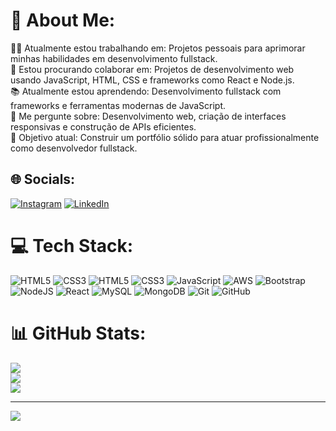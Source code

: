 # 💫 About Me:
🧑‍💻 Atualmente estou trabalhando em: Projetos pessoais para aprimorar minhas habilidades em desenvolvimento fullstack.<br>🤝 Estou procurando colaborar em: Projetos de desenvolvimento web usando JavaScript, HTML, CSS e frameworks como React e Node.js.<br>📚 Atualmente estou aprendendo: Desenvolvimento fullstack com frameworks e ferramentas modernas de JavaScript.<br>💬 Me pergunte sobre: Desenvolvimento web, criação de interfaces responsivas e construção de APIs eficientes.<br>🌟 Objetivo atual: Construir um portfólio sólido para atuar profissionalmente como desenvolvedor fullstack.


## 🌐 Socials:
[![Instagram](https://img.shields.io/badge/Instagram-%23E4405F.svg?logo=Instagram&logoColor=white)](https://instagram.com/luan_meedeiros) [![LinkedIn](https://img.shields.io/badge/LinkedIn-%230077B5.svg?logo=linkedin&logoColor=white)](https://linkedin.com/in/luanmedeeiros) 

# 💻 Tech Stack:
![HTML5](https://img.shields.io/badge/html5-%23E34F26.svg?style=for-the-badge&logo=html5&logoColor=white) ![CSS3](https://img.shields.io/badge/css3-%231572B6.svg?style=for-the-badge&logo=css3&logoColor=white) ![HTML5](https://img.shields.io/badge/html5-%23E34F26.svg?style=for-the-badge&logo=html5&logoColor=white) ![CSS3](https://img.shields.io/badge/css3-%231572B6.svg?style=for-the-badge&logo=css3&logoColor=white) ![JavaScript](https://img.shields.io/badge/javascript-%23323330.svg?style=for-the-badge&logo=javascript&logoColor=%23F7DF1E) ![AWS](https://img.shields.io/badge/AWS-%23FF9900.svg?style=for-the-badge&logo=amazon-aws&logoColor=white) ![Bootstrap](https://img.shields.io/badge/bootstrap-%238511FA.svg?style=for-the-badge&logo=bootstrap&logoColor=white) ![NodeJS](https://img.shields.io/badge/node.js-6DA55F?style=for-the-badge&logo=node.js&logoColor=white) ![React](https://img.shields.io/badge/react-%2320232a.svg?style=for-the-badge&logo=react&logoColor=%2361DAFB) ![MySQL](https://img.shields.io/badge/mysql-4479A1.svg?style=for-the-badge&logo=mysql&logoColor=white) ![MongoDB](https://img.shields.io/badge/MongoDB-%234ea94b.svg?style=for-the-badge&logo=mongodb&logoColor=white) ![Git](https://img.shields.io/badge/git-%23F05033.svg?style=for-the-badge&logo=git&logoColor=white) ![GitHub](https://img.shields.io/badge/github-%23121011.svg?style=for-the-badge&logo=github&logoColor=white)
# 📊 GitHub Stats:
![](https://github-readme-stats.vercel.app/api?username=medeiros-tech&theme=neon&hide_border=false&include_all_commits=false&count_private=false)<br/>
![](https://github-readme-streak-stats.herokuapp.com/?user=medeiros-tech&theme=neon&hide_border=false)<br/>
![](https://github-readme-stats.vercel.app/api/top-langs/?username=medeiros-tech&theme=neon&hide_border=false&include_all_commits=false&count_private=false&layout=compact)

---
[![](https://visitcount.itsvg.in/api?id=medeiros-tech&icon=0&color=0)](https://visitcount.itsvg.in)

<!-- Proudly created with GPRM ( https://gprm.itsvg.in ) -->